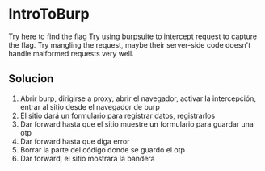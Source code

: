 # IntroToBurp
Try [here](http://titan.picoctf.net:59958/) to find the flag
Try using burpsuite to intercept request to capture the flag.
Try mangling the request, maybe their server-side code doesn't handle malformed requests very well.

## Solucion
1. Abrir burp, dirigirse a proxy, abrir el navegador, activar la intercepción, entrar al sitio desde el navegador de burp
2. El sitio dará un formulario para registrar datos, registrarlos
3. Dar forward hasta que el sitio muestre un formulario para guardar una otp
4. Dar forward hasta que diga error
5. Borrar la parte del código donde se guardo el otp
6. Dar forward, el sitio mostrara la bandera